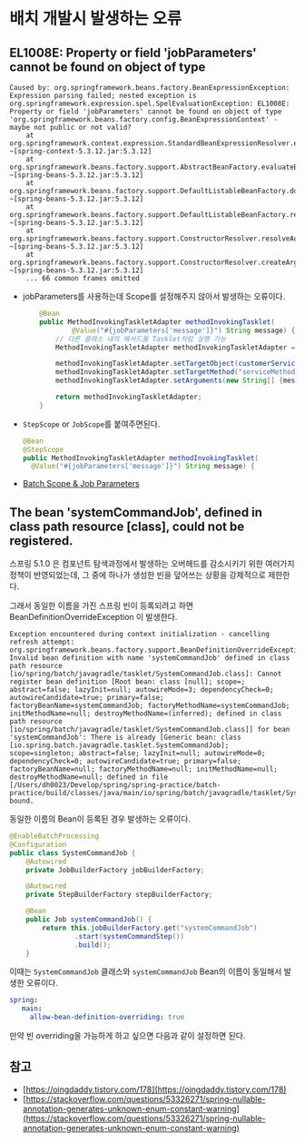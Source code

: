 # 배치 개발시 발생하는 오류

## EL1008E: Property or field 'jobParameters' cannot be found on object of type 

```
Caused by: org.springframework.beans.factory.BeanExpressionException: Expression parsing failed; nested exception is org.springframework.expression.spel.SpelEvaluationException: EL1008E: Property or field 'jobParameters' cannot be found on object of type 'org.springframework.beans.factory.config.BeanExpressionContext' - maybe not public or not valid?
	at org.springframework.context.expression.StandardBeanExpressionResolver.evaluate(StandardBeanExpressionResolver.java:170) ~[spring-context-5.3.12.jar:5.3.12]
	at org.springframework.beans.factory.support.AbstractBeanFactory.evaluateBeanDefinitionString(AbstractBeanFactory.java:1631) ~[spring-beans-5.3.12.jar:5.3.12]
	at org.springframework.beans.factory.support.DefaultListableBeanFactory.doResolveDependency(DefaultListableBeanFactory.java:1324) ~[spring-beans-5.3.12.jar:5.3.12]
	at org.springframework.beans.factory.support.DefaultListableBeanFactory.resolveDependency(DefaultListableBeanFactory.java:1300) ~[spring-beans-5.3.12.jar:5.3.12]
	at org.springframework.beans.factory.support.ConstructorResolver.resolveAutowiredArgument(ConstructorResolver.java:887) ~[spring-beans-5.3.12.jar:5.3.12]
	at org.springframework.beans.factory.support.ConstructorResolver.createArgumentArray(ConstructorResolver.java:791) ~[spring-beans-5.3.12.jar:5.3.12]
	... 66 common frames omitted
```

- jobParameters를 사용하는데 Scope를 설정해주지 않아서 발생하는 오류이다.

  ```java
      @Bean
      public MethodInvokingTaskletAdapter methodInvokingTasklet(
              @Value("#{jobParameters['message']}") String message) {
          // 다른 클래스 내의 메서드를 Tasklet처럼 실행 가능
          MethodInvokingTaskletAdapter methodInvokingTaskletAdapter = new MethodInvokingTaskletAdapter();

          methodInvokingTaskletAdapter.setTargetObject(customerService()); // 호출할 메서드가 있는 객체
          methodInvokingTaskletAdapter.setTargetMethod("serviceMethod"); // 호출할 메서드명
          methodInvokingTaskletAdapter.setArguments(new String[] {message});

          return methodInvokingTaskletAdapter;
      }
  ```

- `StepScope` or `JobScope`를 붙여주면된다.

    ```java
    @Bean
    @StepScope
    public MethodInvokingTaskletAdapter methodInvokingTasklet(
      @Value("#{jobParameters['message']}") String message) {
    ```


- [Batch Scope & Job Parameters](./2021-01-31-batch-scope.md)



## The bean 'systemCommandJob', defined in class path resource [class], could not be registered.

스프링 5.1.0 은 컴포넌트 탐색과정에서 발생하는 오버헤드를 감소시키기 위한 여러가지 정책이 반영되었는데, 그 중에 하나가 생성한 빈을 덮어쓰는 상황을 강제적으로 제한한다.

그래서 동일한 이름을 가진 스프링 빈이 등록되려고 하면 BeanDefinitionOverrideException 이 발생한다.

```
Exception encountered during context initialization - cancelling refresh attempt: org.springframework.beans.factory.support.BeanDefinitionOverrideException: Invalid bean definition with name 'systemCommandJob' defined in class path resource [io/spring/batch/javagradle/tasklet/SystemCommandJob.class]: Cannot register bean definition [Root bean: class [null]; scope=; abstract=false; lazyInit=null; autowireMode=3; dependencyCheck=0; autowireCandidate=true; primary=false; factoryBeanName=systemCommandJob; factoryMethodName=systemCommandJob; initMethodName=null; destroyMethodName=(inferred); defined in class path resource [io/spring/batch/javagradle/tasklet/SystemCommandJob.class]] for bean 'systemCommandJob': There is already [Generic bean: class [io.spring.batch.javagradle.tasklet.SystemCommandJob]; scope=singleton; abstract=false; lazyInit=null; autowireMode=0; dependencyCheck=0; autowireCandidate=true; primary=false; factoryBeanName=null; factoryMethodName=null; initMethodName=null; destroyMethodName=null; defined in file [/Users/dh0023/Develop/spring/spring-practice/batch-practice/build/classes/java/main/io/spring/batch/javagradle/tasklet/SystemCommandJob.class]] bound.
```

동일한 이름의 Bean이 등록된 경우 발생하는 오류이다.

```java
@EnableBatchProcessing
@Configuration
public class SystemCommandJob {
    @Autowired
    private JobBuilderFactory jobBuilderFactory;

    @Autowired
    private StepBuilderFactory stepBuilderFactory;

    @Bean
    public Job systemCommandJob() {
        return this.jobBuilderFactory.get("systemCommandJob")
                .start(systemCommandStep())
                .build();
    }
```

이때는 `SystemCommandJob` 클래스와 `systemCommandJob` Bean의 이름이 동일해서 발생한 오류이다. 

```yaml
spring:
   main:
     allow-bean-definition-overriding: true
```

만약 빈 overriding을 가능하게 하고 싶으면 다음과 같이 설정하면 된다.

## 



## 참고

- [https://oingdaddy.tistory.com/178](https://oingdaddy.tistory.com/178)
- [https://stackoverflow.com/questions/53326271/spring-nullable-annotation-generates-unknown-enum-constant-warning](https://stackoverflow.com/questions/53326271/spring-nullable-annotation-generates-unknown-enum-constant-warning)

